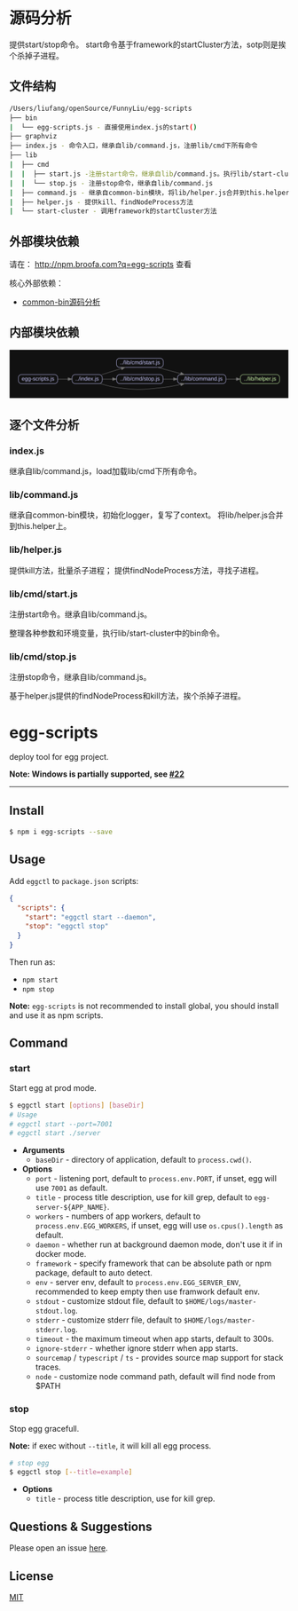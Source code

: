 
# 源码分析

提供start/stop命令。
start命令基于framework的startCluster方法，sotp则是挨个杀掉子进程。

## 文件结构

``` bash
/Users/liufang/openSource/FunnyLiu/egg-scripts
├── bin
|  └── egg-scripts.js - 直接使用index.js的start()
├── graphviz
├── index.js - 命令入口，继承自lib/command.js，注册lib/cmd下所有命令
├── lib
|  ├── cmd
|  |  ├── start.js -注册start命令，继承自lib/command.js。执行lib/start-cluster中的bin命令
|  |  └── stop.js - 注册stop命令，继承自lib/command.js
|  ├── command.js - 继承自common-bin模块，将lib/helper.js合并到this.helper
|  ├── helper.js - 提供kill、findNodeProcess方法
|  └── start-cluster - 调用framework的startCluster方法
```

## 外部模块依赖

请在： http://npm.broofa.com?q=egg-scripts 查看

核心外部依赖：

- [common-bin源码分析](https://github.com/FunnyLiu/common-bin/tree/readsource)


## 内部模块依赖

![img](./inner.svg)
  

## 逐个文件分析

### index.js

继承自lib/command.js，load加载lib/cmd下所有命令。

### lib/command.js

继承自common-bin模块，初始化logger，复写了context。
将lib/helper.js合并到this.helper上。

### lib/helper.js

提供kill方法，批量杀子进程；
提供findNodeProcess方法，寻找子进程。

### lib/cmd/start.js

注册start命令。继承自lib/command.js。

整理各种参数和环境变量，执行lib/start-cluster中的bin命令。


### lib/cmd/stop.js

注册stop命令，继承自lib/command.js。

基于helper.js提供的findNodeProcess和kill方法，挨个杀掉子进程。

# egg-scripts

deploy tool for egg project.

**Note: Windows is partially supported, see [#22](https://github.com/eggjs/egg-scripts/pull/22)**


---

## Install

```bash
$ npm i egg-scripts --save
```

## Usage

Add `eggctl` to `package.json` scripts:

```json
{
  "scripts": {
    "start": "eggctl start --daemon",
    "stop": "eggctl stop"
  }
}
```

Then run as:

- `npm start`
- `npm stop`

**Note:** `egg-scripts` is not recommended to install global, you should install and use it as npm scripts.

## Command

### start

Start egg at prod mode.

```bash
$ eggctl start [options] [baseDir]
# Usage
# eggctl start --port=7001
# eggctl start ./server
```

- **Arguments**
  - `baseDir` - directory of application, default to `process.cwd()`.
- **Options**
  - `port` - listening port, default to `process.env.PORT`, if unset, egg will use `7001` as default.
  - `title` - process title description, use for kill grep, default to `egg-server-${APP_NAME}`.
  - `workers` - numbers of app workers, default to `process.env.EGG_WORKERS`, if unset, egg will use `os.cpus().length`  as default.
  - `daemon` - whether run at background daemon mode, don't use it if in docker mode.
  - `framework` - specify framework that can be absolute path or npm package, default to auto detect.
  - `env` - server env, default to `process.env.EGG_SERVER_ENV`, recommended to keep empty then use framwork default env.
  - `stdout` - customize stdout file, default to `$HOME/logs/master-stdout.log`.
  - `stderr` - customize stderr file, default to `$HOME/logs/master-stderr.log`.
  - `timeout` - the maximum timeout when app starts, default to 300s.
  - `ignore-stderr` - whether ignore stderr when app starts.
  - `sourcemap` / `typescript` / `ts` - provides source map support for stack traces.
  - `node` - customize node command path, default will find node from $PATH

### stop

Stop egg gracefull.

**Note:** if exec without `--title`, it will kill all egg process.

```bash
# stop egg
$ eggctl stop [--title=example]
```

- **Options**
  - `title` - process title description, use for kill grep.

## Questions & Suggestions

Please open an issue [here](https://github.com/eggjs/egg/issues?q=is%3Aissue+is%3Aopen+sort%3Aupdated-desc).

## License

[MIT](LICENSE)

